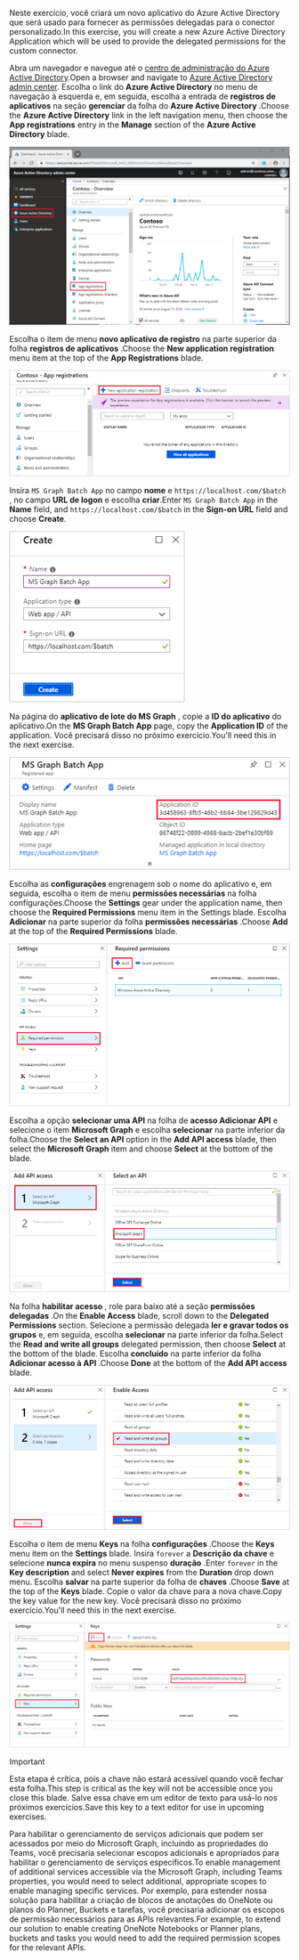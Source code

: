 <!-- markdownlint-disable MD002 MD041 -->

<span data-ttu-id="78c63-101">Neste exercício, você criará um novo aplicativo do Azure Active Directory que será usado para fornecer as permissões delegadas para o conector personalizado.</span><span class="sxs-lookup"><span data-stu-id="78c63-101">In this exercise, you will create a new Azure Active Directory Application which will be used to provide the delegated permissions for the custom connector.</span></span>

<span data-ttu-id="78c63-102">Abra um navegador e navegue até o [centro de administração do Azure Active Directory](https://aad.portal.azure.com).</span><span class="sxs-lookup"><span data-stu-id="78c63-102">Open a browser and navigate to [Azure Active Directory admin center](https://aad.portal.azure.com).</span></span> <span data-ttu-id="78c63-103">Escolha o link do **Azure Active Directory** no menu de navegação à esquerda e, em seguida, escolha a entrada de **registros de aplicativos** na seção **gerenciar** da folha do **Azure Active Directory** .</span><span class="sxs-lookup"><span data-stu-id="78c63-103">Choose the **Azure Active Directory** link in the left navigation menu, then choose the **App registrations** entry in the **Manage** section of the **Azure Active Directory** blade.</span></span>

![Uma captura de tela da lâmina do Azure Active Directory no centro de administração do Azure Active Directory](./images/app-reg1.png)

<span data-ttu-id="78c63-105">Escolha o item de menu **novo aplicativo de registro** na parte superior da folha **registros de aplicativos** .</span><span class="sxs-lookup"><span data-stu-id="78c63-105">Choose the **New application registration** menu item at the top of the **App Registrations** blade.</span></span>

![Uma captura de tela da lâmina de registros de aplicativos no centro de administração do Azure Active Directory](./images/app-reg2.png)

<span data-ttu-id="78c63-107">Insira `MS Graph Batch App` no campo **nome** e `https://localhost.com/$batch` , no campo **URL de logon** e escolha **criar**.</span><span class="sxs-lookup"><span data-stu-id="78c63-107">Enter `MS Graph Batch App` in the **Name** field, and `https://localhost.com/$batch` in the **Sign-on URL** field and choose **Create**.</span></span>

![Uma captura de tela do formulário criar para um novo registro de aplicativo no centro de administração do Azure Active Directory](./images/app-reg3.png)

<span data-ttu-id="78c63-109">Na página do **aplicativo de lote do MS Graph** , copie a **ID do aplicativo** do aplicativo.</span><span class="sxs-lookup"><span data-stu-id="78c63-109">On the **MS Graph Batch App** page, copy the **Application ID** of the application.</span></span> <span data-ttu-id="78c63-110">Você precisará disso no próximo exercício.</span><span class="sxs-lookup"><span data-stu-id="78c63-110">You'll need this in the next exercise.</span></span>

![Uma captura de tela da página de aplicativo registrado](./images/app-reg4.png)

<span data-ttu-id="78c63-112">Escolha as **configurações** engrenagem sob o nome do aplicativo e, em seguida, escolha o item de menu **permissões necessárias** na folha configurações.</span><span class="sxs-lookup"><span data-stu-id="78c63-112">Choose the **Settings** gear under the application name, then choose the **Required Permissions** menu item in the Settings blade.</span></span> <span data-ttu-id="78c63-113">Escolha **Adicionar** na parte superior da folha **permissões necessárias** .</span><span class="sxs-lookup"><span data-stu-id="78c63-113">Choose **Add** at the top of the **Required Permissions** blade.</span></span>

![Uma captura de tela da lâmina de permissões necessárias](./images/app-perms1.png)

<span data-ttu-id="78c63-115">Escolha a opção **selecionar uma API** na folha de **acesso Adicionar API** e selecione o item **Microsoft Graph** e escolha **selecionar** na parte inferior da folha.</span><span class="sxs-lookup"><span data-stu-id="78c63-115">Choose the **Select an API** option in the **Add API access** blade, then select the **Microsoft Graph** item and choose **Select** at the bottom of the blade.</span></span>

![Uma captura de tela da folha selecionar uma API](./images/app-perms2.png)

<span data-ttu-id="78c63-117">Na folha **habilitar acesso** , role para baixo até a seção **permissões delegadas** .</span><span class="sxs-lookup"><span data-stu-id="78c63-117">On the **Enable Access** blade, scroll down to the **Delegated Permissions** section.</span></span> <span data-ttu-id="78c63-118">Selecione a permissão delegada **ler e gravar todos os grupos** e, em seguida, escolha **selecionar** na parte inferior da folha.</span><span class="sxs-lookup"><span data-stu-id="78c63-118">Select the **Read and write all groups** delegated permission, then choose **Select** at the bottom of the blade.</span></span> <span data-ttu-id="78c63-119">Escolha **concluído** na parte inferior da folha **Adicionar acesso à API** .</span><span class="sxs-lookup"><span data-stu-id="78c63-119">Choose **Done** at the bottom of the **Add API access** blade.</span></span>

 ![Uma captura de tela do habilitar lâmina de acesso](./images/app-perms3.png)

<span data-ttu-id="78c63-121">Escolha o item de menu **Keys** na folha **configurações** .</span><span class="sxs-lookup"><span data-stu-id="78c63-121">Choose the **Keys** menu item on the **Settings** blade.</span></span> <span data-ttu-id="78c63-122">Insira `forever` a **Descrição da chave** e selecione **nunca expira** no menu suspenso **duração** .</span><span class="sxs-lookup"><span data-stu-id="78c63-122">Enter `forever` in the **Key description** and select **Never expires** from the **Duration** drop down menu.</span></span> <span data-ttu-id="78c63-123">Escolha **salvar** na parte superior da folha de **chaves** .</span><span class="sxs-lookup"><span data-stu-id="78c63-123">Choose **Save** at the top of the **Keys** blade.</span></span> <span data-ttu-id="78c63-124">Copie o valor da chave para a nova chave.</span><span class="sxs-lookup"><span data-stu-id="78c63-124">Copy the key value for the new key.</span></span> <span data-ttu-id="78c63-125">Você precisará disso no próximo exercício.</span><span class="sxs-lookup"><span data-stu-id="78c63-125">You'll need this in the next exercise.</span></span>

![Uma captura de tela da folha de chaves](./images/app-key1.png)

> [!IMPORTANT]
> <span data-ttu-id="78c63-127">Esta etapa é crítica, pois a chave não estará acessível quando você fechar esta folha.</span><span class="sxs-lookup"><span data-stu-id="78c63-127">This step is critical as the key will not be accessible once you close this blade.</span></span> <span data-ttu-id="78c63-128">Salve essa chave em um editor de texto para usá-lo nos próximos exercícios.</span><span class="sxs-lookup"><span data-stu-id="78c63-128">Save this key to a text editor for use in upcoming exercises.</span></span>

<span data-ttu-id="78c63-129">Para habilitar o gerenciamento de serviços adicionais que podem ser acessados por meio do Microsoft Graph, incluindo as propriedades do Teams, você precisaria selecionar escopos adicionais e apropriados para habilitar o gerenciamento de serviços específicos.</span><span class="sxs-lookup"><span data-stu-id="78c63-129">To enable management of additional services accessible via the Microsoft Graph, including Teams properties, you would need to select additional, appropriate scopes to enable managing specific services.</span></span> <span data-ttu-id="78c63-130">Por exemplo, para estender nossa solução para habilitar a criação de blocos de anotações do OneNote ou planos do Planner, Buckets e tarefas, você precisaria adicionar os escopos de permissão necessários para as APIs relevantes.</span><span class="sxs-lookup"><span data-stu-id="78c63-130">For example, to extend our solution to enable creating OneNote Notebooks or Planner plans, buckets and tasks you would need to add the required permission scopes for the relevant APIs.</span></span>